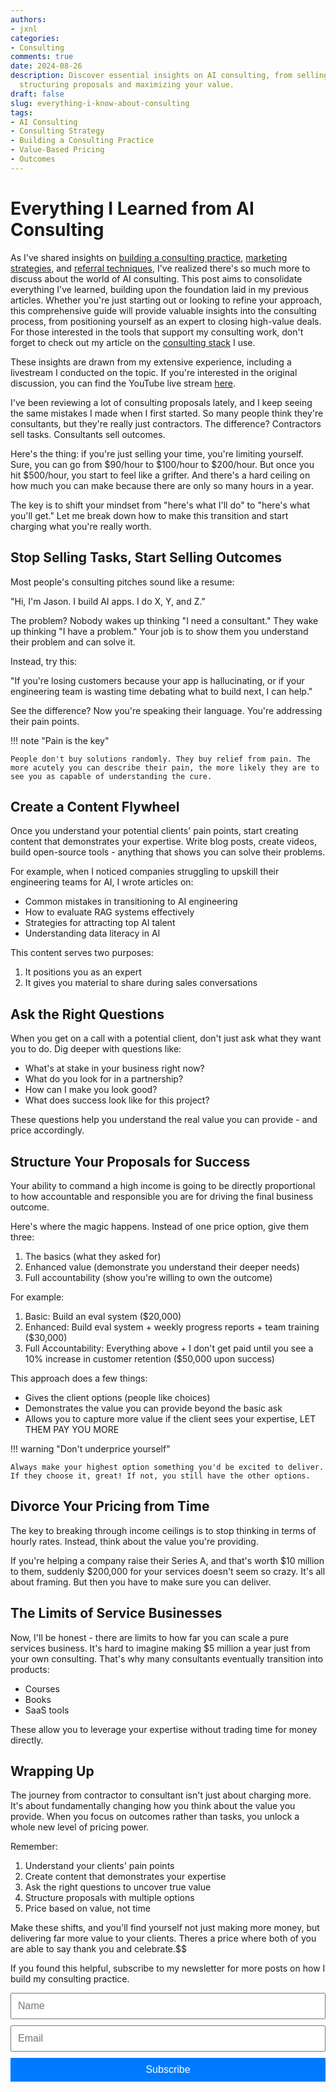 ```yaml
---
authors:
- jxnl
categories:
- Consulting
comments: true
date: 2024-08-26
description: Discover essential insights on AI consulting, from selling outcomes to
  structuring proposals and maximizing your value.
draft: false
slug: everything-i-know-about-consulting
tags:
- AI Consulting
- Consulting Strategy
- Building a Consulting Practice
- Value-Based Pricing
- Outcomes
---
```


# Everything I Learned from AI Consulting

As I've shared insights on [building a consulting practice](consulting-indie.md), [marketing strategies](consulting-marketing.md), and [referral techniques](consulting-referrals.md), I've realized there's so much more to discuss about the world of AI consulting. This post aims to consolidate everything I've learned, building upon the foundation laid in my previous articles. Whether you're just starting out or looking to refine your approach, this comprehensive guide will provide valuable insights into the consulting process, from positioning yourself as an expert to closing high-value deals. For those interested in the tools that support my consulting work, don't forget to check out my article on the [consulting stack](consulting-stack.md) I use.

These insights are drawn from my extensive experience, including a livestream I conducted on the topic. If you're interested in the original discussion, you can find the YouTube live stream [here](https://www.youtube.com/watch?v=BgiLTtMHDjw).

<!-- more -->

I've been reviewing a lot of consulting proposals lately, and I keep seeing the same mistakes I made when I first started. So many people think they're consultants, but they're really just contractors. The difference? Contractors sell tasks. Consultants sell outcomes.

Here's the thing: if you're just selling your time, you're limiting yourself. Sure, you can go from $90/hour to $100/hour to $200/hour. But once you hit $500/hour, you start to feel like a grifter. And there's a hard ceiling on how much you can make because there are only so many hours in a year.

The key is to shift your mindset from "here's what I'll do" to "here's what you'll get." Let me break down how to make this transition and start charging what you're really worth.

## Stop Selling Tasks, Start Selling Outcomes

Most people's consulting pitches sound like a resume:

"Hi, I'm Jason. I build AI apps. I do X, Y, and Z."

The problem? Nobody wakes up thinking "I need a consultant." They wake up thinking "I have a problem." Your job is to show them you understand their problem and can solve it.

Instead, try this:

"If you're losing customers because your app is hallucinating, or if your engineering team is wasting time debating what to build next, I can help."

See the difference? Now you're speaking their language. You're addressing their pain points.

!!! note "Pain is the key"

    People don't buy solutions randomly. They buy relief from pain. The more acutely you can describe their pain, the more likely they are to see you as capable of understanding the cure.

## Create a Content Flywheel

Once you understand your potential clients' pain points, start creating content that demonstrates your expertise. Write blog posts, create videos, build open-source tools - anything that shows you can solve their problems.

For example, when I noticed companies struggling to upskill their engineering teams for AI, I wrote articles on:

- Common mistakes in transitioning to AI engineering
- How to evaluate RAG systems effectively
- Strategies for attracting top AI talent
- Understanding data literacy in AI

This content serves two purposes:

1. It positions you as an expert
2. It gives you material to share during sales conversations

## Ask the Right Questions

When you get on a call with a potential client, don't just ask what they want you to do. Dig deeper with questions like:

- What's at stake in your business right now?
- What do you look for in a partnership?
- How can I make you look good?
- What does success look like for this project?

These questions help you understand the real value you can provide - and price accordingly.

## Structure Your Proposals for Success

Your ability to command a high income is going to be directly proportional to how accountable and responsible you are for driving the final business outcome.

Here's where the magic happens. Instead of one price option, give them three:

1. The basics (what they asked for)
2. Enhanced value (demonstrate you understand their deeper needs)
3. Full accountability (show you're willing to own the outcome)

For example:

1. Basic: Build an eval system ($20,000)
2. Enhanced: Build eval system + weekly progress reports + team training ($30,000)
3. Full Accountability: Everything above + I don't get paid until you see a 10% increase in customer retention ($50,000 upon success)

This approach does a few things:

- Gives the client options (people like choices)
- Demonstrates the value you can provide beyond the basic ask
- Allows you to capture more value if the client sees your expertise, LET THEM PAY YOU MORE

!!! warning "Don't underprice yourself"

    Always make your highest option something you'd be excited to deliver. If they choose it, great! If not, you still have the other options.

## Divorce Your Pricing from Time

The key to breaking through income ceilings is to stop thinking in terms of hourly rates. Instead, think about the value you're providing.

If you're helping a company raise their Series A, and that's worth $10 million to them, suddenly $200,000 for your services doesn't seem so crazy. It's all about framing. But then you have to make sure you can deliver.

## The Limits of Service Businesses

Now, I'll be honest - there are limits to how far you can scale a pure services business. It's hard to imagine making $5 million a year just from your own consulting. That's why many consultants eventually transition into products:

- Courses
- Books
- SaaS tools

These allow you to leverage your expertise without trading time for money directly.

## Wrapping Up

The journey from contractor to consultant isn't just about charging more. It's about fundamentally changing how you think about the value you provide. When you focus on outcomes rather than tasks, you unlock a whole new level of pricing power.

Remember:

1. Understand your clients' pain points
2. Create content that demonstrates your expertise
3. Ask the right questions to uncover true value
4. Structure proposals with multiple options
5. Price based on value, not time

Make these shifts, and you'll find yourself not just making more money, but delivering far more value to your clients. Theres a price where both of you are able to say thank you and celebrate.$$

If you found this helpful, subscribe to my newsletter for more posts on how I build my consulting practice.

<form action="https://indieconsulting.podia.com/email_lists/884902/subscriptions" accept-charset="UTF-8" method="post" style="width: 100%; max-width: 600px; margin: 0 auto;">
    <input type="text" name="name" placeholder="Name" style="width: 100%; padding: 10px; font-size: 16px; margin-bottom: 10px;" />
    <input type="email" name="email" required="required" placeholder="Email" style="width: 100%; padding: 10px; font-size: 16px; margin-bottom: 10px;" />
    <input type="submit" value="Subscribe" style="width: 100%; padding: 10px; background-color: #007bff; color: white; border: none; font-size: 16px; cursor: pointer;" />
</form>